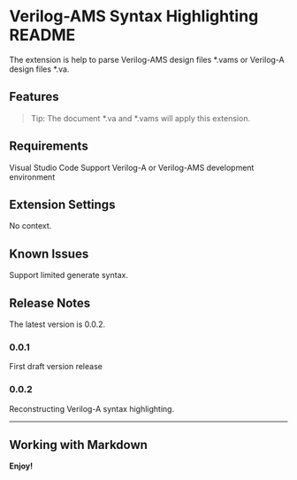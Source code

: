 # Verilog-AMS Syntax Highlighting README
The extension is help to parse Verilog-AMS design files *.vams or Verilog-A design files *.va.
## Features
> Tip: The document *.va and *.vams will apply this extension.
## Requirements
Visual Studio Code
Support Verilog-A or Verilog-AMS development environment
## Extension Settings
No context.
## Known Issues
Support limited generate syntax.
## Release Notes
The latest version is 0.0.2.
### 0.0.1
First draft version release
### 0.0.2
Reconstructing Verilog-A syntax highlighting.

-----------------------------------------------------------------------------------------------------------
## Working with Markdown
**Enjoy!**

